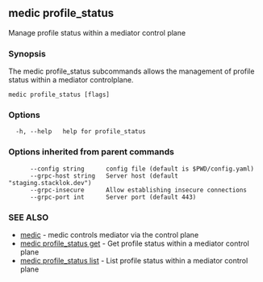 ## medic profile_status

Manage profile status within a mediator control plane

### Synopsis

The medic profile_status subcommands allows the management of profile status within
a mediator controlplane.

```
medic profile_status [flags]
```

### Options

```
  -h, --help   help for profile_status
```

### Options inherited from parent commands

```
      --config string      config file (default is $PWD/config.yaml)
      --grpc-host string   Server host (default "staging.stacklok.dev")
      --grpc-insecure      Allow establishing insecure connections
      --grpc-port int      Server port (default 443)
```

### SEE ALSO

* [medic](medic.md)	 - medic controls mediator via the control plane
* [medic profile_status get](medic_profile_status_get.md)	 - Get profile status within a mediator control plane
* [medic profile_status list](medic_profile_status_list.md)	 - List profile status within a mediator control plane

